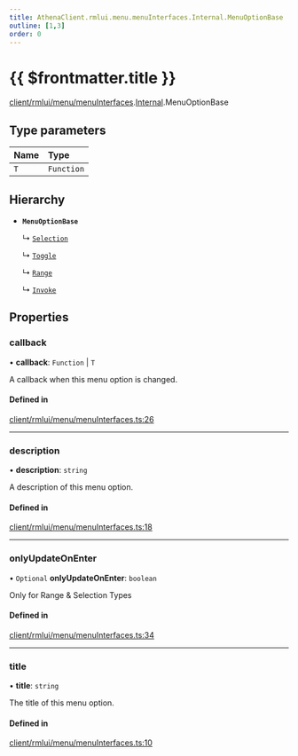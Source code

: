 ```yaml
---
title: AthenaClient.rmlui.menu.menuInterfaces.Internal.MenuOptionBase
outline: [1,3]
order: 0
---
```


# {{ $frontmatter.title }}


[client/rmlui/menu/menuInterfaces](../modules/client_rmlui_menu_menuInterfaces.md).[Internal](../modules/client_rmlui_menu_menuInterfaces_Internal.md).MenuOptionBase

## Type parameters

| Name | Type |
| :------ | :------ |
| `T` | `Function` |

## Hierarchy

- **`MenuOptionBase`**

  ↳ [`Selection`](client_rmlui_menu_menuInterfaces_Selection.md)

  ↳ [`Toggle`](client_rmlui_menu_menuInterfaces_Toggle.md)

  ↳ [`Range`](client_rmlui_menu_menuInterfaces_Range.md)

  ↳ [`Invoke`](client_rmlui_menu_menuInterfaces_Invoke.md)

## Properties

### callback

• **callback**: `Function` \| `T`

A callback when this menu option is changed.

#### Defined in

[client/rmlui/menu/menuInterfaces.ts:26](https://github.com/Stuyk/altv-athena/blob/7805c27/src/core/client/rmlui/menu/menuInterfaces.ts#L26)

___

### description

• **description**: `string`

A description of this menu option.

#### Defined in

[client/rmlui/menu/menuInterfaces.ts:18](https://github.com/Stuyk/altv-athena/blob/7805c27/src/core/client/rmlui/menu/menuInterfaces.ts#L18)

___

### onlyUpdateOnEnter

• `Optional` **onlyUpdateOnEnter**: `boolean`

Only for Range & Selection Types

#### Defined in

[client/rmlui/menu/menuInterfaces.ts:34](https://github.com/Stuyk/altv-athena/blob/7805c27/src/core/client/rmlui/menu/menuInterfaces.ts#L34)

___

### title

• **title**: `string`

The title of this menu option.

#### Defined in

[client/rmlui/menu/menuInterfaces.ts:10](https://github.com/Stuyk/altv-athena/blob/7805c27/src/core/client/rmlui/menu/menuInterfaces.ts#L10)
